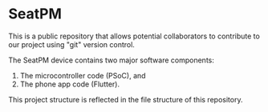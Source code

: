 # SeatPM
This is a public repository that allows potential collaborators to
contribute to our project using "git" version control.

The SeatPM device contains two major software components:
1) The microcontroller code (PSoC), and
2) The phone app code (Flutter).

This project structure is reflected in the file structure of this repository.

